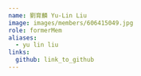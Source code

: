 ```yaml
---
name: 劉育麟 Yu-Lin Liu 
image: images/members/606415049.jpg 
role: formerMem
aliases:
  - yu lin liu
links:
  github: link_to_github 
---
```

